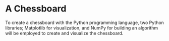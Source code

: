 # A Chessboard

To create a chessboard with the Python programming language, two Python libraries; Matplotlib for visualization, and NumPy for building an algorithm will be employed to create and visualize the chessboard. 

